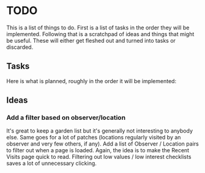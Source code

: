 # TODO 

This is a list of things to do. First is a list of tasks in the order they 
will be implemented. Following that is a scratchpad of ideas and things that
might be useful. These will either get fleshed out and turned into tasks or 
discarded.

## Tasks

Here is what is planned, roughly in the order it will be implemented:

## Ideas

### Add a filter based on observer/location

It's great to keep a garden list but it's generally not interesting to anybody
else. Same goes for a lot of patches (locations regularly visited by an observer
and very few others, if any). Add a list of Observer / Location pairs to filter 
out when a page is loaded. Again, the idea is to make the Recent Visits page 
quick to read. Filtering out low values / low interest checklists saves a lot 
of unnecessary clicking.
